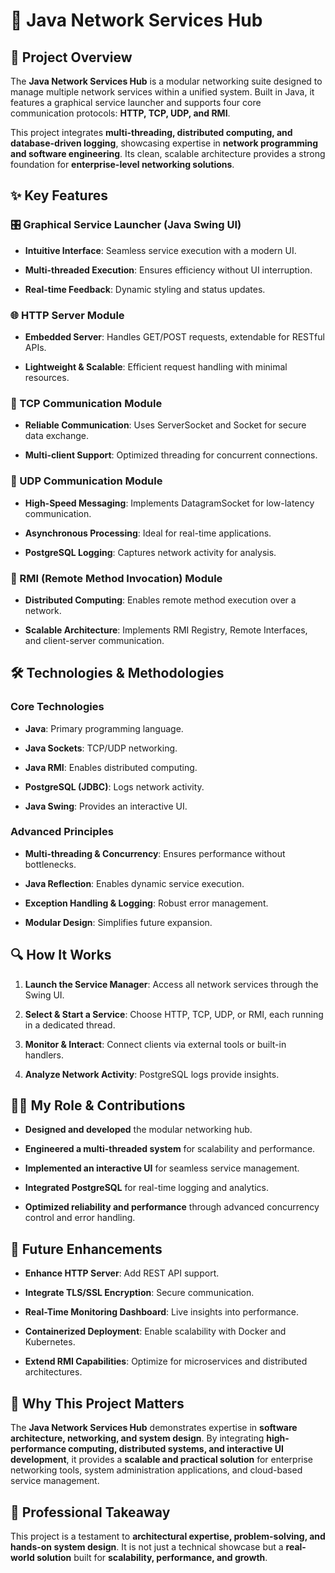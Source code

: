 🚀 Java Network Services Hub
============================

📌 Project Overview
-------------------

The **Java Network Services Hub** is a modular networking suite designed to manage multiple network services within a unified system. Built in Java, it features a graphical service launcher and supports four core communication protocols: **HTTP, TCP, UDP, and RMI**.

This project integrates **multi-threading, distributed computing, and database-driven logging**, showcasing expertise in **network programming and software engineering**. Its clean, scalable architecture provides a strong foundation for **enterprise-level networking solutions**.

✨ Key Features
--------------

### 🎛 Graphical Service Launcher (Java Swing UI)

*   **Intuitive Interface**: Seamless service execution with a modern UI.
    
*   **Multi-threaded Execution**: Ensures efficiency without UI interruption.
    
*   **Real-time Feedback**: Dynamic styling and status updates.
    

### 🌐 HTTP Server Module

*   **Embedded Server**: Handles GET/POST requests, extendable for RESTful APIs.
    
*   **Lightweight & Scalable**: Efficient request handling with minimal resources.
    

### 🔌 TCP Communication Module

*   **Reliable Communication**: Uses ServerSocket and Socket for secure data exchange.
    
*   **Multi-client Support**: Optimized threading for concurrent connections.
    

### 📡 UDP Communication Module

*   **High-Speed Messaging**: Implements DatagramSocket for low-latency communication.
    
*   **Asynchronous Processing**: Ideal for real-time applications.
    
*   **PostgreSQL Logging**: Captures network activity for analysis.
    

### 🔗 RMI (Remote Method Invocation) Module

*   **Distributed Computing**: Enables remote method execution over a network.
    
*   **Scalable Architecture**: Implements RMI Registry, Remote Interfaces, and client-server communication.
    

🛠️ Technologies & Methodologies
--------------------------------

### Core Technologies

*   **Java**: Primary programming language.
    
*   **Java Sockets**: TCP/UDP networking.
    
*   **Java RMI**: Enables distributed computing.
    
*   **PostgreSQL (JDBC)**: Logs network activity.
    
*   **Java Swing**: Provides an interactive UI.
    

### Advanced Principles

*   **Multi-threading & Concurrency**: Ensures performance without bottlenecks.
    
*   **Java Reflection**: Enables dynamic service execution.
    
*   **Exception Handling & Logging**: Robust error management.
    
*   **Modular Design**: Simplifies future expansion.
    

🔍 How It Works
---------------

1.  **Launch the Service Manager**: Access all network services through the Swing UI.
    
2.  **Select & Start a Service**: Choose HTTP, TCP, UDP, or RMI, each running in a dedicated thread.
    
3.  **Monitor & Interact**: Connect clients via external tools or built-in handlers.
    
4.  **Analyze Network Activity**: PostgreSQL logs provide insights.
    

👨‍💻 My Role & Contributions
-----------------------------

*   **Designed and developed** the modular networking hub.
    
*   **Engineered a multi-threaded system** for scalability and performance.
    
*   **Implemented an interactive UI** for seamless service management.
    
*   **Integrated PostgreSQL** for real-time logging and analytics.
    
*   **Optimized reliability and performance** through advanced concurrency control and error handling.
    

🚀 Future Enhancements
----------------------

*   **Enhance HTTP Server**: Add REST API support.
    
*   **Integrate TLS/SSL Encryption**: Secure communication.
    
*   **Real-Time Monitoring Dashboard**: Live insights into performance.
    
*   **Containerized Deployment**: Enable scalability with Docker and Kubernetes.
    
*   **Extend RMI Capabilities**: Optimize for microservices and distributed architectures.
    

🌟 Why This Project Matters
---------------------------

The **Java Network Services Hub** demonstrates expertise in **software architecture, networking, and system design**. By integrating **high-performance computing, distributed systems, and interactive UI development**, it provides a **scalable and practical solution** for enterprise networking tools, system administration applications, and cloud-based service management.

💼 Professional Takeaway
------------------------

This project is a testament to **architectural expertise, problem-solving, and hands-on system design**. It is not just a technical showcase but a **real-world solution** built for **scalability, performance, and growth**.